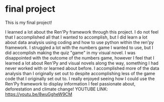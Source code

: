 # final project

This is my final project!

I learned a lot about the Ren'Py framework through this project. I do not feel that I accomplished all that I wanted to accomplish, but I did learn a lot about data analysis using coding and how to use python
within the ren'py framework. I struggled a lot with the numbers game I wanted to use, but I did accomplish making the quiz "game" in my visual novel. I was disappointed with the outcome of the numbers game, however I 
feel that I learned a lot about Ren'Py and visual novels along the way, something I had never worked with or learned about before. I accomplished more of the data analysis than I originally set out to despite accomplishing less of the game code that I originally set out to. I really enjoyed seeing how I could use the Ren'Py framework to display information I feel passionate about, deforestation and climate change!
YOUTUBE LINK: https://youtu.be/8wuGgheW9CM
